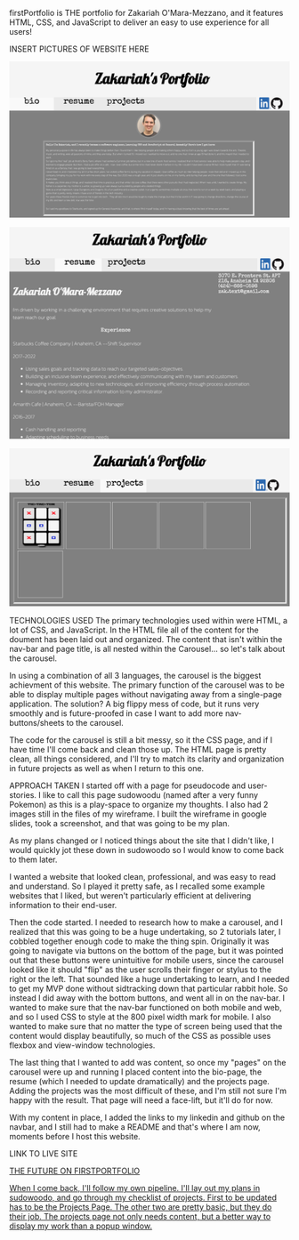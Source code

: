 firstPortfolio is THE portfolio for Zakariah O'Mara-Mezzano, and it features HTML, CSS, and JavaScript to deliver an easy to use experience for all users!

INSERT PICTURES OF WEBSITE HERE

![alt text](https://github.com/rancor38/firstPortfolio/blob/main/readme-bio.png?raw=true)

![alt text](https://github.com/rancor38/firstPortfolio/blob/main/readme-resume.png?raw=true)

![alt text](https://github.com/rancor38/firstPortfolio/blob/main/readme-projects.png?raw=true)

TECHNOLOGIES USED
The primary technologies used within were HTML, a lot of CSS, and JavaScript.
In the HTML file all of the content for the doument has been laid out and organized. The content that isn't within the nav-bar and page title, is all nested within the Carousel... so let's talk about the carousel.

In using a combination of all 3 languages, the carousel is the biggest achievment of this website. The primary function of the carousel was to be able to display multiple pages without navigating away from a single-page application. The solution? A big flippy mess of code, but it runs very smoothly and is future-proofed in case I want to add more nav-buttons/sheets to the carousel.

The code for the carousel is still a bit messy, so it the CSS page, and if I have time I'll come back and clean those up. The HTML page is pretty clean, all things considered, and I'll try to match its clarity and organization in future projects as well as when I return to this one.

APPROACH TAKEN
I started off with a page for pseudocode and user-stories. I like to call this page sudowoodu (named after a very funny Pokemon) as this is a play-space to organize my thoughts. I also had 2 images still in the files of my wireframe. I built the wireframe in google slides, took a screenshot, and that was going to be my plan.

As my plans changed or I noticed things about the site that I didn't like, I would quickly jot these down in sudowoodo so I would know to come back to them later.

I wanted a website that looked clean, professional, and was easy to read and understand. So I played it pretty safe, as I recalled some example websites that I liked, but weren't particularly efficient at delivering information to their end-user. 

Then the code started. I needed to research how to make a carousel, and I realized that this was going to be a huge undertaking, so 2 tutorials later, I cobbled together enough code to make the thing spin. Originally it was going to navigate via buttons on the bottom of the page, but it was pointed out that these buttons were unintuitive for mobile users, since the carousel looked like it should "flip" as the user scrolls their finger or stylus to the right or the left. That sounded like a huge undertaking to learn, and I needed to get my MVP done without sidtracking down that particular rabbit hole.
So instead I did away with the bottom buttons, and went all in on the nav-bar.
I wanted to make sure that the nav-bar functioned on both mobile and web, and so I used CSS to style at the 800 pixel width mark for mobile.  I also wanted to make sure that no matter the type of screen being used that the content would display beautifully, so much of the CSS as possible uses flexbox and view-window technologies.

The last thing that I wanted to add was content, so once my "pages" on the carousel were up and running I placed content into the bio-page, the resume (which I needed to update dramatically) and the projects page. Adding the projects was the most difficult of these, and I'm still not sure I'm happy with the result. That page will need a face-lift, but it'll do for now.

With my content in place, I added the links to my linkedin and github on the navbar, and I still had to make a README and that's where I am now, moments before I host this website.

LINK TO LIVE SITE

<a href="mylinknamehere">

THE FUTURE ON FIRSTPORTFOLIO

When I come back, I'll follow my own pipeline. I'll lay out my plans in sudowoodo, and go through my checklist of projects. First to be updated has to be the Projects Page. The other two are pretty basic, but they do their job. The projects page not only needs content, but a better way to display my work than a popup window.